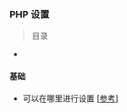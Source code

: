 ### PHP 设置

> 目录
* 



#### 基础

* 可以在哪里进行设置 [[参考](http://php.net/manual/en/configuration.changes.modes.php)]